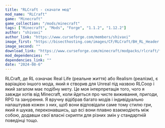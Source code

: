 ```yaml
---
title: "RLCraft - скачати мод"
mod_name: "RLCraft"
game: "Minecraft"
game_collection: "/mods/minecraft"
tags: ["Minecraft", "Mods", "Forge", "1.1.2", "1.12.2"]
author: "shivaxi"
author_link: "https://www.curseforge.com/members/shivaxi"
image_first: "https://bisecthosting.com/images/CF/RLCraft/BH_RL_Header.webp"
image_second: ""
download_link: "https://www.curseforge.com/minecraft/modpacks/rlcraft/files/all?page=1&amp;pageSize=20"
mod_dependencies: ""
dependencies_link: ""
date: "2024-08-6"
---
```


RLCraft, де RL означає Real Life (реальне життя) або Realism (реалізм), є варіацією іншого мода, який я створив для Unreal під назвою RLCoop і який загалом має подібну мету. Це моя інтерпретація того, чого я завжди хотів від Minecraft, коли йдеться про чисте виживання, пригоди, RPG та занурення.  Я вручну відібрав багато модів і індивідуально налаштував кожен з них, щоб вони відповідали саме тому стилю гри, який я шукав, переконавшись, що всі вони плавно взаємодіють між собою, додавши свої власні скрипти для різних змін у стандартній поведінці тощо.